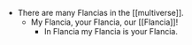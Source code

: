 - There are many Flancias in the [[multiverse]].
	- My Flancia, your Flancia, our [[Flancia]]!
		- In Flancia my Flancia is your Flancia.
